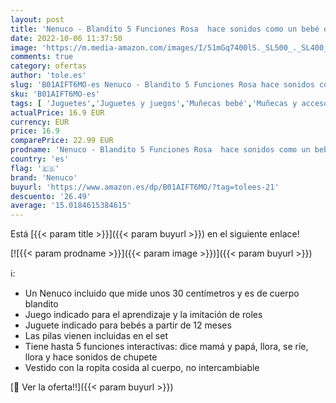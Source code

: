 ```yaml
---
layout: post
title: 'Nenuco - Blandito 5 Funciones Rosa  hace sonidos como un bebé de verdad  se ríe  llora  dice mamá y papá  hace sonidos de chupete y chupar el dedo. Regalo para bebés de 1 a 3 años FAMOSA  700014781 '
date: 2022-10-06 11:37:50
image: 'https://m.media-amazon.com/images/I/51mGq7400lS._SL500_._SL400_.jpg'
comments: true
category: ofertas
author: 'tole.es'
slug: 'B01AIFT6MO-es Nenuco - Blandito 5 Funciones Rosa hace sonidos como un...'
sku: 'B01AIFT6MO-es'
tags: [ 'Juguetes','Juguetes y juegos','Muñecas bebé','Muñecas y accesorios','bebé','bebés','chupete','nenuco','🇪🇸', ]
actualPrice: 16.9 EUR
currency: EUR
price: 16.9
comparePrice: 22.99 EUR
prodname: 'Nenuco - Blandito 5 Funciones Rosa  hace sonidos como un bebé de verdad  se ríe  llora  dice mamá y papá  hace sonidos de chupete y chupar el dedo. Regalo para bebés de 1 a 3 años FAMOSA  700014781 '
country: 'es'
flag: '🇪🇸'
brand: 'Nenuco'
buyurl: 'https://www.amazon.es/dp/B01AIFT6MO/?tag=tolees-21'
descuento: '26.49'
average: '15.0184615384615'
---
```


Está [{{< param title >}}]({{< param buyurl >}}) en el siguiente enlace!

[![{{< param prodname >}}]({{< param image >}})]({{< param buyurl >}})

ℹ️:

- Un Nenuco incluido que mide unos 30 centímetros y es de cuerpo blandito
- Juego indicado para el aprendizaje y la imitación de roles
- Juguete indicado para bebés a partir de 12 meses
- Las pilas vienen incluidas en el set
- Tiene hasta 5 funciones interactivas: dice mamá y papá, llora, se ríe, llora y hace sonidos de chupete
- Vestido con la ropita cosida al cuerpo, no intercambiable

[🛒 Ver la oferta!!]({{< param buyurl >}})
